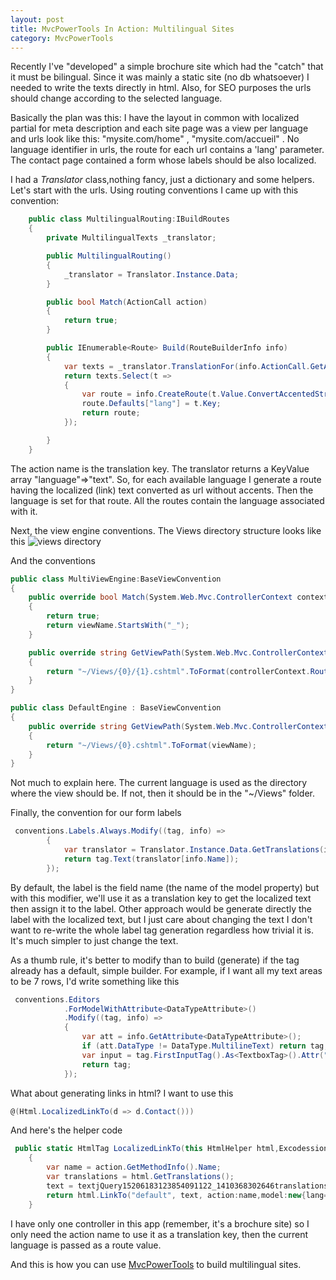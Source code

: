 ```yaml
---
layout: post
title: MvcPowerTools In Action: Multilingual Sites
category: MvcPowerTools
---
```


Recently I've "developed" a simple brochure site which had the "catch" that it must be bilingual. Since it was mainly a static site (no db whatsoever) I needed to write the texts directly in html. Also, for SEO purposes the urls should change according to the selected language.

 Basically the plan was this: I have the layout in common with localized partial for meta description and each site page was a view per language and urls look like this: "mysite.com/home" , "mysite.com/accueil" . No language identifier in urls, the route for each url contains a 'lang' parameter. The contact page contained a form whose labels should be also localized.

 I had a _Translator_ class,nothing fancy, just a dictionary and some helpers. Let's start with the urls. Using routing conventions I came up with this convention:

  
```csharp
    public class MultilingualRouting:IBuildRoutes
    {
        private MultilingualTexts _translator;

        public MultilingualRouting()
        {
            _translator = Translator.Instance.Data;
        }

        public bool Match(ActionCall action)
        {
            return true;
        }

        public IEnumerable<Route> Build(RouteBuilderInfo info)
        {
            var texts = _translator.TranslationFor(info.ActionCall.GetActionName());
            return texts.Select(t =>
            {
                var route = info.CreateRoute(t.Value.ConvertAccentedString().MakeSlug());
                route.Defaults["lang"] = t.Key;
                return route;
            });

        }
    }

```
  The action name is the translation key. The translator returns a KeyValue array "language"=>"text". So, for each available language I generate a route having the localized (link) text converted as url without accents. Then the language is set for that route. All the routes contain the language associated with it.

 Next, the view engine conventions. The Views directory structure looks like this ![views directory](http://imgur.com/FlABmvO)

 And the conventions

  
```csharp
public class MultiViewEngine:BaseViewConvention
{
    public override bool Match(System.Web.Mvc.ControllerContext context, string viewName)
    {
        return true;
        return viewName.StartsWith("_");
    }

    public override string GetViewPath(System.Web.Mvc.ControllerContext controllerContext, string viewName)
    {
        return "~/Views/{0}/{1}.cshtml".ToFormat(controllerContext.RouteData.Values["lang"], viewName);
    }
}

public class DefaultEngine : BaseViewConvention
{
    public override string GetViewPath(System.Web.Mvc.ControllerContext controllerContext, string viewName)
    {
        return "~/Views/{0}.cshtml".ToFormat(viewName);
    }
}

```
  Not much to explain here. The current language is used as the directory where the view should be. If not, then it should be in the "~/Views" folder.

 Finally, the convention for our form labels

  
```csharp
 conventions.Labels.Always.Modify((tag, info) =>
        {
            var translator = Translator.Instance.Data.GetTranslations(info.ViewContext.HttpContext.CurrentLanguage());
            return tag.Text(translator[info.Name]);
        });

```
  By default, the label is the field name (the name of the model property) but with this modifier, we'll use it as a translation key to get the localized text then assign it to the label. Other approach would be generate directly the label with the localized text, but I just care about changing the text I don't want to re-write the whole label tag generation regardless how trivial it is. It's much simpler to just change the text.

 As a thumb rule, it's better to modify than to build (generate) if the tag already has a default, simple builder. For example, if I want all my text areas to be 7 rows, I'd write something like this

  
```csharp
 conventions.Editors
            .ForModelWithAttribute<DataTypeAttribute>()
            .Modify((tag, info) =>
            {
                var att = info.GetAttribute<DataTypeAttribute>();
                if (att.DataType != DataType.MultilineText) return tag;
                var input = tag.FirstInputTag().As<TextboxTag>().Attr("rows", 7);
                return tag;
            });

```
  What about generating links in html? I want to use this

  
```csharp
@(Html.LocalizedLinkTo(d => d.Contact()))

```
  And here's the helper code

  
```csharp
 public static HtmlTag LocalizedLinkTo(this HtmlHelper html,Excodession<Action<DefaultController>> action,string text=null)
    {
        var name = action.GetMethodInfo().Name;
        var translations = html.GetTranslations();
        text = textjQuery15206183123854091122_1410368302646translations[name];
        return html.LinkTo("default", text, action:name,model:new{lang=translations.Language});
    }

```
  I have only one controller in this app (remember, it's a brochure site) so I only need the action name to use it as a translation key, then the current language is passed as a route value.

 And this is how you can use [MvcPowerTools](https://github.com/sapiens/MvcPowerTools/wiki) to build multilingual sites.


